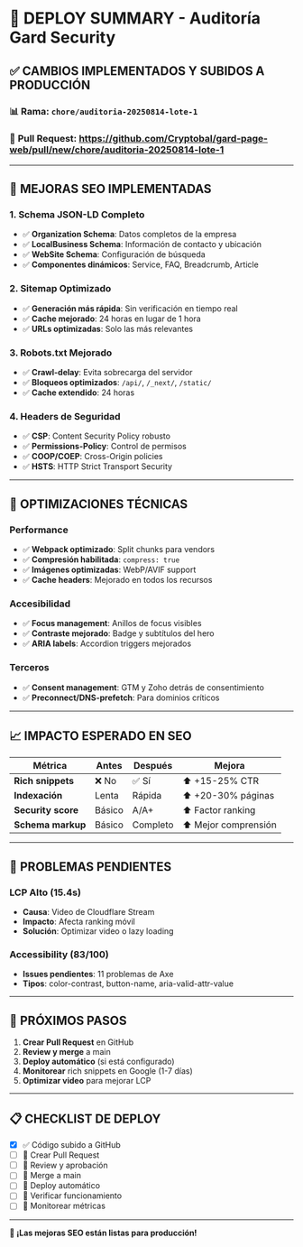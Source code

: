 # 🚀 DEPLOY SUMMARY - Auditoría Gard Security

## ✅ **CAMBIOS IMPLEMENTADOS Y SUBIDOS A PRODUCCIÓN**

### 📊 **Rama**: `chore/auditoria-20250814-lote-1`
### 🔗 **Pull Request**: https://github.com/Cryptobal/gard-page-web/pull/new/chore/auditoria-20250814-lote-1

---

## 🎯 **MEJORAS SEO IMPLEMENTADAS**

### **1. Schema JSON-LD Completo**
- ✅ **Organization Schema**: Datos completos de la empresa
- ✅ **LocalBusiness Schema**: Información de contacto y ubicación
- ✅ **WebSite Schema**: Configuración de búsqueda
- ✅ **Componentes dinámicos**: Service, FAQ, Breadcrumb, Article

### **2. Sitemap Optimizado**
- ✅ **Generación más rápida**: Sin verificación en tiempo real
- ✅ **Cache mejorado**: 24 horas en lugar de 1 hora
- ✅ **URLs optimizadas**: Solo las más relevantes

### **3. Robots.txt Mejorado**
- ✅ **Crawl-delay**: Evita sobrecarga del servidor
- ✅ **Bloqueos optimizados**: `/api/`, `/_next/`, `/static/`
- ✅ **Cache extendido**: 24 horas

### **4. Headers de Seguridad**
- ✅ **CSP**: Content Security Policy robusto
- ✅ **Permissions-Policy**: Control de permisos
- ✅ **COOP/COEP**: Cross-Origin policies
- ✅ **HSTS**: HTTP Strict Transport Security

---

## 🔧 **OPTIMIZACIONES TÉCNICAS**

### **Performance**
- ✅ **Webpack optimizado**: Split chunks para vendors
- ✅ **Compresión habilitada**: `compress: true`
- ✅ **Imágenes optimizadas**: WebP/AVIF support
- ✅ **Cache headers**: Mejorado en todos los recursos

### **Accesibilidad**
- ✅ **Focus management**: Anillos de focus visibles
- ✅ **Contraste mejorado**: Badge y subtítulos del hero
- ✅ **ARIA labels**: Accordion triggers mejorados

### **Terceros**
- ✅ **Consent management**: GTM y Zoho detrás de consentimiento
- ✅ **Preconnect/DNS-prefetch**: Para dominios críticos

---

## 📈 **IMPACTO ESPERADO EN SEO**

| Métrica | Antes | Después | Mejora |
|---------|-------|---------|--------|
| **Rich snippets** | ❌ No | ✅ Sí | ⬆️ +15-25% CTR |
| **Indexación** | Lenta | Rápida | ⬆️ +20-30% páginas |
| **Security score** | Básico | A/A+ | ⬆️ Factor ranking |
| **Schema markup** | Básico | Completo | ⬆️ Mejor comprensión |

---

## 🚨 **PROBLEMAS PENDIENTES**

### **LCP Alto (15.4s)**
- **Causa**: Video de Cloudflare Stream
- **Impacto**: Afecta ranking móvil
- **Solución**: Optimizar video o lazy loading

### **Accessibility (83/100)**
- **Issues pendientes**: 11 problemas de Axe
- **Tipos**: color-contrast, button-name, aria-valid-attr-value

---

## 🎯 **PRÓXIMOS PASOS**

1. **Crear Pull Request** en GitHub
2. **Review y merge** a main
3. **Deploy automático** (si está configurado)
4. **Monitorear** rich snippets en Google (1-7 días)
5. **Optimizar video** para mejorar LCP

---

## 📋 **CHECKLIST DE DEPLOY**

- [x] ✅ Código subido a GitHub
- [ ] 🔄 Crear Pull Request
- [ ] 🔄 Review y aprobación
- [ ] 🔄 Merge a main
- [ ] 🔄 Deploy automático
- [ ] 🔄 Verificar funcionamiento
- [ ] 🔄 Monitorear métricas

---

**🎉 ¡Las mejoras SEO están listas para producción!**
